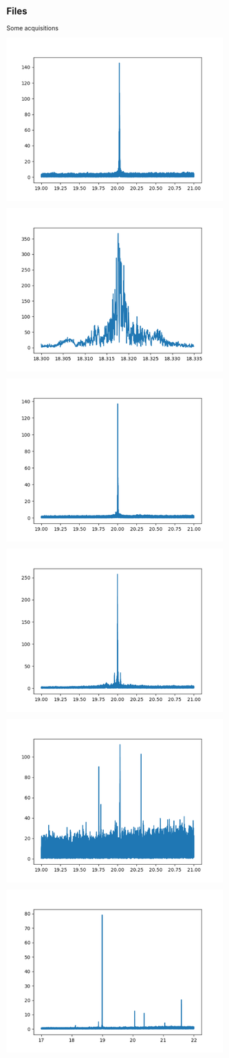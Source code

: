 ## Files

Some acquisitions

![](ajami.wav-1.png)

![](haagendaszitaly2.wav-1.png)

![](hall3montparnasse.wav-1.png)

![](hallesoutsidefnac.wav-1.png)


![](starbuckmontpar.wav-1.png)

![](tati.wav-1.png)


